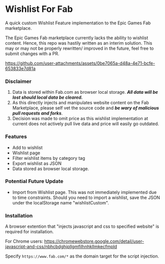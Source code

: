 # Wishlist For Fab
A quick custom Wishlist Feature implementation to the Epic Games Fab marketplace.

The Epic Games Fab marketplace currently lacks the ability to wishlist content. Hence, this repo was hastily written as an interim solution. This may or may not be properly rewritten/ improved in the future, feel free to submit changes with a PR.

https://github.com/user-attachments/assets/0be7065a-d48a-4e71-bcfe-653833e7d81a

### Disclaimer
1. Data is stored within Fab.com as browser local storage. _**All data will be lost should local data be cleared.**_
2. As this directly injects and manipulates website content on the Fab Marketplace, please self vet the source code and _**be wary of malicious pull requests and forks**_. 
3. Decision was made to omit price as this wishlist implementation at current does not actively pull live data and price will easily go outdated.

### Features
- Add to wishlist
- Wishlist page
- Filter wishlist items by category tag
- Export wishlist as JSON
- Data stored as browser local storage.

### Potential Future Update
- Import from Wishlist page. This was not immediately implemented due to time constraints. Should you need to import a wishlist, save the JSON under the localStorage name "wishlistCustom".

### Installation
A browser extention that "injects javascript and css to specified website" is required for installation.

For Chrome users: https://chromewebstore.google.com/detail/user-javascript-and-css/nbhcbdghjpllgmfilhnhkllmkecfmpld

Specify `https://www.fab.com/*` as the domain target for the script injection.